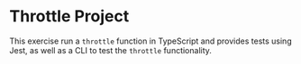 # Throttle Project

This exercise run a `throttle` function in TypeScript and provides tests using Jest, as well as a CLI to test the `throttle` functionality.



